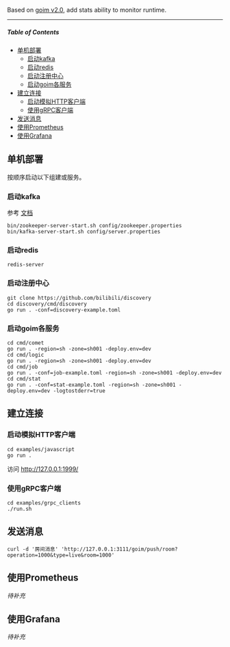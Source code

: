 Based on [goim v2.0](https://github.com/zqkgo/goim-enhanced), add stats ability to monitor runtime.

----

##### Table of Contents  

* [单机部署](#单机部署)
  * [启动kafka](#启动kafka)
  * [启动redis](#启动redis)
  * [启动注册中心](#启动注册中心)
  * [启动goim各服务](#启动goim各服务)
* [建立连接](#建立连接)
  * [启动模拟HTTP客户端](https://github.com/zqkgo/goim-enhanced#%E5%90%AF%E5%8A%A8%E6%A8%A1%E6%8B%9Fhttp%E5%AE%A2%E6%88%B7%E7%AB%AF)
  * [使用gRPC客户端](https://github.com/zqkgo/goim-enhanced#%E4%BD%BF%E7%94%A8grpc%E5%AE%A2%E6%88%B7%E7%AB%AF)
* [发送消息](#发送消息)
* [使用Prometheus](https://github.com/zqkgo/goim-enhanced#%E4%BD%BF%E7%94%A8prometheus)
* [使用Grafana](https://github.com/zqkgo/goim-enhanced#%E4%BD%BF%E7%94%A8grafana)



## 单机部署

按顺序启动以下组建或服务。

### 启动kafka

参考 [文档](https://kafka.apache.org/documentation/#quickstart)

```
bin/zookeeper-server-start.sh config/zookeeper.properties
bin/kafka-server-start.sh config/server.properties
```

### 启动redis

```
redis-server
```

### 启动注册中心

```
git clone https://github.com/bilibili/discovery
cd discovery/cmd/discovery
go run . -conf=discovery-example.toml
```

### 启动goim各服务

```
cd cmd/comet
go run . -region=sh -zone=sh001 -deploy.env=dev
cd cmd/logic
go run . -region=sh -zone=sh001 -deploy.env=dev
cd cmd/job
go run . -conf=job-example.toml -region=sh -zone=sh001 -deploy.env=dev
cd cmd/stat
go run . -conf=stat-example.toml -region=sh -zone=sh001 -deploy.env=dev -logtostderr=true
```

## 建立连接

### 启动模拟HTTP客户端

```
cd examples/javascript
go run .
```

访问 http://127.0.0.1:1999/

### 使用gRPC客户端

```
cd examples/grpc_clients
./run.sh
```

## 发送消息

```
curl -d '房间消息' 'http://127.0.0.1:3111/goim/push/room?operation=1000&type=live&room=1000'
```

## 使用Prometheus

*待补充*

## 使用Grafana

*待补充*
